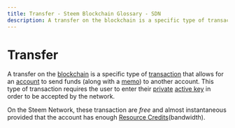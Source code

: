 ```yaml
---
title: Transfer - Steem Blockchain Glossary - SDN
description: A transfer on the blockchain is a specific type of transaction that allows for an account to send funds (along with a memo) to another account. On the Steem Blockchain, these transaction are free and almost instantaneous provided that the user has enough Resource Credits (bandwidth).
---
```

# Transfer

A transfer on the [blockchain](/glossary/steem-blockchain.md) is a specific type of [transaction](/glossary/transaction.md) that allows for an [account](/glossary/account.md) to send funds (along with a [memo](/glossary/memo.md)) to another account. This type of transaction requires the user to enter their [private](/glossary/private-key.md) [active key](/glossary/active-key.md) in order to be accepted by the network.

On the Steem Network, these transaction are *free* and almost instantaneous provided that the account has enough [Resource Credits](/glossary/resource-credits.md)(bandwidth).
